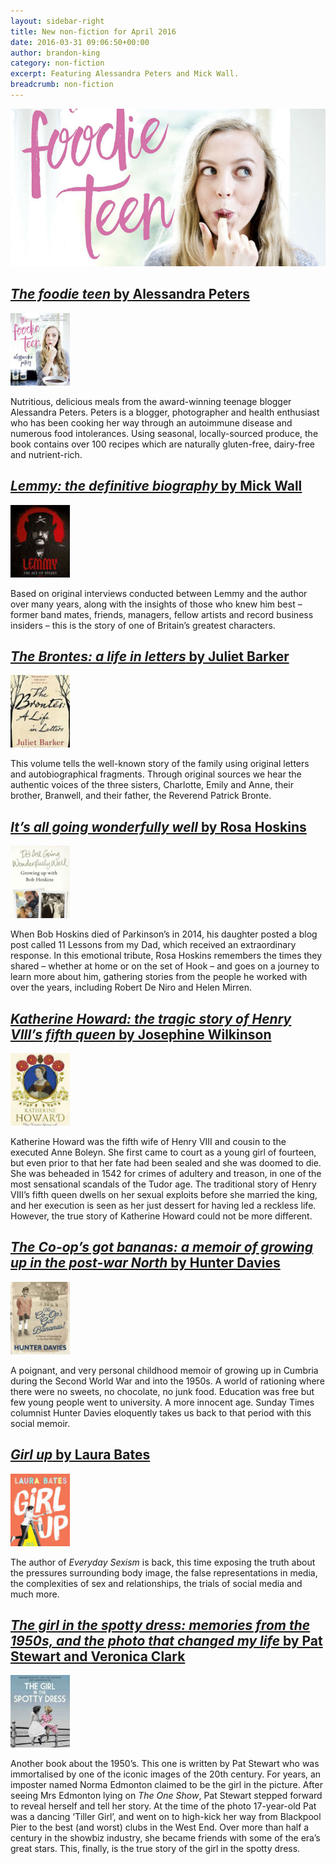 ```yaml
---
layout: sidebar-right
title: New non-fiction for April 2016
date: 2016-03-31 09:06:50+00:00
author: brandon-king
category: non-fiction
excerpt: Featuring Alessandra Peters and Mick Wall.
breadcrumb: non-fiction
---
```

![The foodie teen by Alessandra Peters](/images/featured/featured-the-foodie-teen.jpg)

## [<cite>The foodie teen</cite> by Alessandra Peters](https://suffolk.spydus.co.uk/cgi-bin/spydus.exe/ENQ/OPAC/BIBENQ/21020899?QRY=CTIBIB%3C%20IRN(60851936)&QRYTEXT=The%20foodie%20teen%20%3A%20over%20100%20nutritious%20and%20wholesome%20recipes%20from%20a%20teenage%20blogging%20sensation)

[![The foodie teen by Alessandra Peters](/images/article/the-foodie-teen.jpg)](https://suffolk.spydus.co.uk/cgi-bin/spydus.exe/ENQ/OPAC/BIBENQ/21020899?QRY=CTIBIB%3C%20IRN(60851936)&QRYTEXT=The%20foodie%20teen%20%3A%20over%20100%20nutritious%20and%20wholesome%20recipes%20from%20a%20teenage%20blogging%20sensation)

Nutritious, delicious meals from the award-winning teenage blogger Alessandra Peters. Peters is a blogger, photographer and health enthusiast who has been cooking her way through an autoimmune disease and numerous food intolerances. Using seasonal, locally-sourced produce, the book contains over 100 recipes which are naturally gluten-free, dairy-free and nutrient-rich.

## [<cite>Lemmy: the definitive biography</cite> by Mick Wall](https://suffolk.spydus.co.uk/cgi-bin/spydus.exe/ENQ/OPAC/BIBENQ/21022268?QRY=CTIBIB%3C%20IRN(60140668)&QRYTEXT=Lemmy%20%3A%20the%20definitive%20biography)

[![Lemmy: the definitive biography by Mick Wall](/images/article/lemmy.jpg)](https://suffolk.spydus.co.uk/cgi-bin/spydus.exe/ENQ/OPAC/BIBENQ/21022268?QRY=CTIBIB%3C%20IRN(60140668)&QRYTEXT=Lemmy%20%3A%20the%20definitive%20biography)

Based on original interviews conducted between Lemmy and the author over many years, along with the insights of those who knew him best &#8211; former band mates, friends, managers, fellow artists and record business insiders &#8211; this is the story of one of Britain&#8217;s greatest characters.

## [<cite>The Brontes: a life in letters</cite> by Juliet Barker](https://suffolk.spydus.co.uk/cgi-bin/spydus.exe/ENQ/OPAC/BIBENQ/25464945?QRY=CTIBIB%3C%20IRN(686197)&QRYTEXT=The%20Brontes%20%3A%20a%20life%20in%20letters)

[![The Brontes: a life in letters by Juliet Barker](/images/article/the-brontes-a-life-in-letters.jpg)](https://suffolk.spydus.co.uk/cgi-bin/spydus.exe/ENQ/OPAC/BIBENQ/25464945?QRY=CTIBIB%3C%20IRN(686197)&QRYTEXT=The%20Brontes%20%3A%20a%20life%20in%20letters)

This volume tells the well-known story of the family using original letters and autobiographical fragments. Through original sources we hear the authentic voices of the three sisters, Charlotte, Emily and Anne, their brother, Branwell, and their father, the Reverend Patrick Bronte.

## [<cite>It&#8217;s all going wonderfully well</cite> by Rosa Hoskins](https://suffolk.spydus.co.uk/cgi-bin/spydus.exe/ENQ/OPAC/BIBENQ/25466701?QRY=CTIBIB%3C%20IRN(60138778)&QRYTEXT=It%27s%20all%20going%20wonderfully%20well)

[![It's all going wonderfully well by Rosa Hoskins](/images/article/its-all-going-wonderfully-well.jpg)](https://suffolk.spydus.co.uk/cgi-bin/spydus.exe/ENQ/OPAC/BIBENQ/25466701?QRY=CTIBIB%3C%20IRN(60138778)&QRYTEXT=It%27s%20all%20going%20wonderfully%20well)

When Bob Hoskins died of Parkinson&#8217;s in 2014, his daughter posted a blog post called 11 Lessons from my Dad, which received an extraordinary response. In this emotional tribute, Rosa Hoskins remembers the times they shared &#8211; whether at home or on the set of Hook &#8211; and goes on a journey to learn more about him, gathering stories from the people he worked with over the years, including Robert De Niro and Helen Mirren.

## [<cite>Katherine Howard: the tragic story of Henry VIII&#8217;s fifth queen</cite> by Josephine Wilkinson](https://suffolk.spydus.co.uk/cgi-bin/spydus.exe/ENQ/OPAC/BIBENQ/25470681?QRY=CTIBIB%3C%20IRN(60139082)&QRYTEXT=Katherine%20Howard%20%3A%20the%20tragic%20story%20of%20Henry%20VIII%27s%20fifth%20queen)

[![Katherine Howard: the tragic story of Henry VIII's fifth queen by Josephine Wilkinson](/images/article/katherine-howard-the-tragic-story-of-Henry-VIIIs-fifth-queen.jpg)](https://suffolk.spydus.co.uk/cgi-bin/spydus.exe/ENQ/OPAC/BIBENQ/25470681?QRY=CTIBIB%3C%20IRN(60139082)&QRYTEXT=Katherine%20Howard%20%3A%20the%20tragic%20story%20of%20Henry%20VIII%27s%20fifth%20queen)

Katherine Howard was the fifth wife of Henry VIII and cousin to the executed Anne Boleyn. She first came to court as a young girl of fourteen, but even prior to that her fate had been sealed and she was doomed to die. She was beheaded in 1542 for crimes of adultery and treason, in one of the most sensational scandals of the Tudor age. The traditional story of Henry VIII&#8217;s fifth queen dwells on her sexual exploits before she married the king, and her execution is seen as her just dessert for having led a reckless life. However, the true story of Katherine Howard could not be more different.

## [<cite>The Co-op&#8217;s got bananas: a memoir of growing up in the post-war North</cite> by Hunter Davies](https://suffolk.spydus.co.uk/cgi-bin/spydus.exe/ENQ/OPAC/BIBENQ/21021460?QRY=CTIBIB%3C%20IRN(63526195)&QRYTEXT=The%20Co-op%27s%20got%20bananas!%20%3A%20a%20memoir%20of%20growing%20up%20in%20the%20post-war%20North)

[![The Co-op's got bananas: a memoir of growing up in the post-war North by Hunter Davies](/images/article/the-co-ops-got-bananas.jpg)](https://suffolk.spydus.co.uk/cgi-bin/spydus.exe/ENQ/OPAC/BIBENQ/21021460?QRY=CTIBIB%3C%20IRN(63526195)&QRYTEXT=The%20Co-op%27s%20got%20bananas!%20%3A%20a%20memoir%20of%20growing%20up%20in%20the%20post-war%20North)

A poignant, and very personal childhood memoir of growing up in Cumbria during the Second World War and into the 1950s. A world of rationing where there were no sweets, no chocolate, no junk food. Education was free but few young people went to university. A more innocent age. Sunday Times columnist Hunter Davies eloquently takes us back to that period with this social memoir.

## [<cite>Girl up</cite> by Laura Bates](https://suffolk.spydus.co.uk/cgi-bin/spydus.exe/ENQ/OPAC/BIBENQ/25478031?QRY=CTIBIB%3C%20IRN(59884658)&QRYTEXT=Girl%20up)

[![Girl up by Laura Bates](/images/article/girl-up.jpg)](https://suffolk.spydus.co.uk/cgi-bin/spydus.exe/ENQ/OPAC/BIBENQ/25478031?QRY=CTIBIB%3C%20IRN(59884658)&QRYTEXT=Girl%20up)

The author of <cite>Everyday Sexism</cite> is back, this time exposing the truth about the pressures surrounding body image, the false representations in media, the complexities of sex and relationships, the trials of social media and much more.

## [<cite>The girl in the spotty dress: memories from the 1950s, and the photo that changed my life</cite> by Pat Stewart and Veronica Clark](https://suffolk.spydus.co.uk/cgi-bin/spydus.exe/ENQ/OPAC/BIBENQ/25479413?QRY=CTIBIB%3C%20IRN(60852556)&QRYTEXT=The%20girl%20in%20the%20spotty%20dress%20%3A%20memories%20from%20the%201950s%2C%20and%20the%20photo%20that%20changed%20my%20life)

[![The girl in the spotty dress: memories from the 1950s, and the photo that changed my life by Pat Stewart and Veronica Clark](/images/article/the-girl-in-the-spotty-dress.jpg)](https://suffolk.spydus.co.uk/cgi-bin/spydus.exe/ENQ/OPAC/BIBENQ/25479413?QRY=CTIBIB%3C%20IRN(60852556)&QRYTEXT=The%20girl%20in%20the%20spotty%20dress%20%3A%20memories%20from%20the%201950s%2C%20and%20the%20photo%20that%20changed%20my%20life)

Another book about the 1950’s. This one is written by Pat Stewart who was immortalised by one of the iconic images of the 20th century. For years, an imposter named Norma Edmonton claimed to be the girl in the picture. After seeing Mrs Edmonton lying on <cite>The One Show</cite>, Pat Stewart stepped forward to reveal herself and tell her story. At the time of the photo 17-year-old Pat was a dancing &#8216;Tiller Girl&#8217;, and went on to high-kick her way from Blackpool Pier to the best (and worst) clubs in the West End. Over more than half a century in the showbiz industry, she became friends with some of the era&#8217;s great stars. This, finally, is the true story of the girl in the spotty dress.
